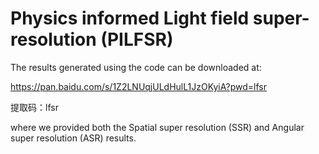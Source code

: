 # Physics informed Light field super-resolution (PILFSR)
The results generated using the code can be downloaded at:

https://pan.baidu.com/s/1Z2LNUqjULdHulL1JzOKyiA?pwd=lfsr 

提取码：lfsr

where we provided both the Spatial super resolution (SSR) and Angular super resolution (ASR) results.
